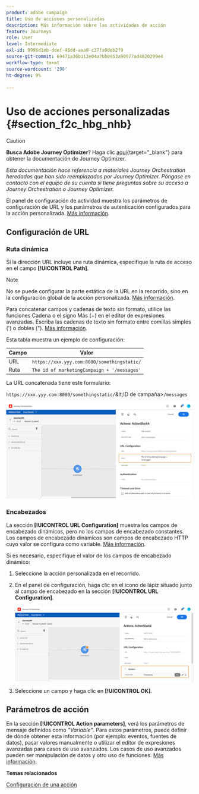 ```yaml
---
product: adobe campaign
title: Uso de acciones personalizadas
description: Más información sobre las actividades de acción
feature: Journeys
role: User
level: Intermediate
exl-id: 9996d1eb-ddef-46dd-aaa9-c37fa9deb2f9
source-git-commit: 69471a36b113e04a7bb0953a90977ad4020299e4
workflow-type: tm+mt
source-wordcount: '298'
ht-degree: 9%

---
```


# Uso de acciones personalizadas {#section_f2c_hbg_nhb}


>[!CAUTION]
>
>**Busca Adobe Journey Optimizer**? Haga clic [aquí](https://experienceleague.adobe.com/es/docs/journey-optimizer/using/ajo-home){target="_blank"} para obtener la documentación de Journey Optimizer.
>
>
>_Esta documentación hace referencia a materiales Journey Orchestration heredados que han sido reemplazados por Journey Optimizer. Póngase en contacto con el equipo de su cuenta si tiene preguntas sobre su acceso a Journey Orchestration o Journey Optimizer._


El panel de configuración de actividad muestra los parámetros de configuración de URL y los parámetros de autenticación configurados para la acción personalizada. [Más información](../action/about-custom-action-configuration.md).

## Configuración de URL

### Ruta dinámica

Si la dirección URL incluye una ruta dinámica, especifique la ruta de acceso en el campo **[!UICONTROL Path]**.

>[!NOTE]
>
>No se puede configurar la parte estática de la URL en la recorrido, sino en la configuración global de la acción personalizada. [Más información](../action/about-custom-action-configuration.md).

Para concatenar campos y cadenas de texto sin formato, utilice las funciones Cadena o el signo Más (+) en el editor de expresiones avanzadas. Escriba las cadenas de texto sin formato entre comillas simples (&#39;) o dobles (&quot;). [Más información](../expression/expressionadvanced.md).

Esta tabla muestra un ejemplo de configuración:

| Campo | Valor |
| --- | --- |
| URL | `https://xxx.yyy.com:8080/somethingstatic/` |
| Ruta | `The id of marketingCampaign + '/messages'` |

La URL concatenada tiene este formulario:

`https://xxx.yyy.com:8080/somethingstatic/`\&lt;ID de campaña\>`/messages`

![](../assets/journey-custom-action-url.png)

### Encabezados

La sección **[!UICONTROL URL Configuration]** muestra los campos de encabezado dinámicos, pero no los campos de encabezado constantes. Los campos de encabezado dinámicos son campos de encabezado HTTP cuyo valor se configura como variable. [Más información](../action/about-custom-action-configuration.md).

Si es necesario, especifique el valor de los campos de encabezado dinámico:

1. Seleccione la acción personalizada en el recorrido.
1. En el panel de configuración, haga clic en el icono de lápiz situado junto al campo de encabezado en la sección **[!UICONTROL URL Configuration]**.

   ![](../assets/journey-dynamicheaderfield.png)

1. Seleccione un campo y haga clic en **[!UICONTROL OK]**.

## Parámetros de acción

En la sección **[!UICONTROL Action parameters]**, verá los parámetros de mensaje definidos como _&quot;Variable&quot;_. Para estos parámetros, puede definir de dónde obtener esta información (por ejemplo: eventos, fuentes de datos), pasar valores manualmente o utilizar el editor de expresiones avanzadas para casos de uso avanzados. Los casos de uso avanzados pueden ser manipulación de datos y otro uso de funciones. [Más información](../expression/expressionadvanced.md).

**Temas relacionados**

[Configuración de una acción](../action/about-custom-action-configuration.md)
